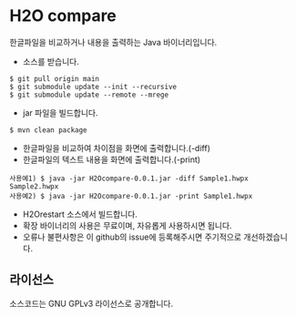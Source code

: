 # H2O compare

한글파일을 비교하거나 내용을 출력하는 Java 바이너리입니다.

* 소스를 받습니다.

```
$ git pull origin main
$ git submodule update --init --recursive
$ git submodule update --remote --mrege
```
* jar 파일을 빌드합니다.

```
$ mvn clean package
```

* 한글파일을 비교하여 차이점을 화면에 출력합니다.(-diff)
* 한글파일의 텍스트 내용을 화면에 출력합니다.(-print) 

```
사용예1) $ java -jar H2Ocompare-0.0.1.jar -diff Sample1.hwpx Sample2.hwpx
사용예2) $ java -jar H2Ocompare-0.0.1.jar -print Sample1.hwpx
```

* H2Orestart 소스에서 빌드합니다.
* 확장 바이너리의 사용은 무료이며, 자유롭게 사용하시면 됩니다.
* 오류나 불편사항은 이 github의 issue에 등록해주시면 주기적으로 개선하겠습니다.

## 라이선스
소스코드는 GNU GPLv3 라이선스로 공개합니다.
